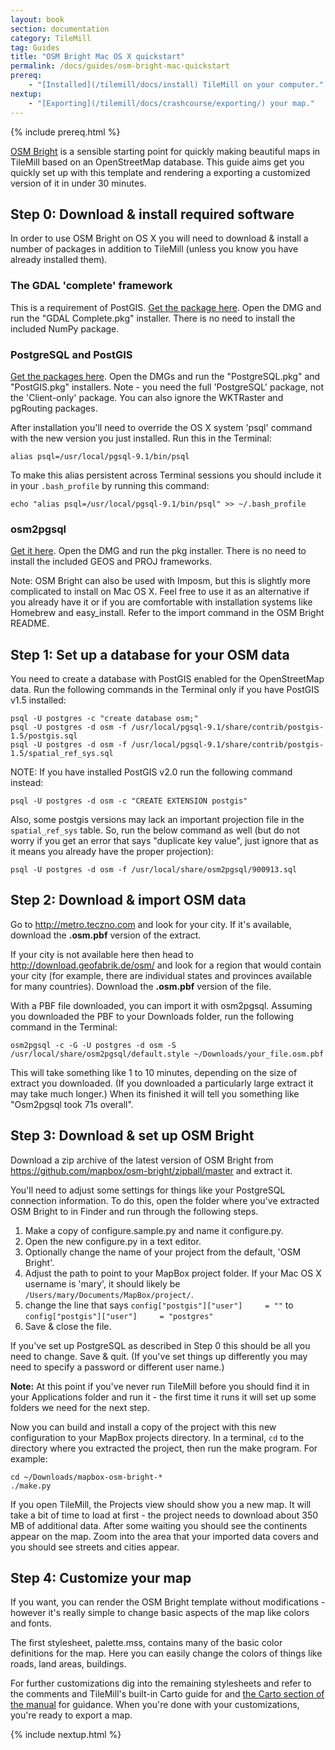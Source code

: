 ```yaml
---
layout: book
section: documentation
category: TileMill
tag: Guides
title: "OSM Bright Mac OS X quickstart"
permalink: /docs/guides/osm-bright-mac-quickstart
prereq:
    - "[Installed](/tilemill/docs/install) TileMill on your computer."
nextup:
    - "[Exporting](/tilemill/docs/crashcourse/exporting/) your map."
---
```


{% include prereq.html %}

[OSM Bright](https://github.com/mapbox/osm-bright) is a sensible starting point for quickly making beautiful maps in TileMill based on an OpenStreetMap database. This guide aims get you quickly set up with this template and rendering a exporting a customized version of it in under 30 minutes.

## Step 0: Download & install required software

In order to use OSM Bright on OS X you will need to download & install a number of packages in addition to TileMill (unless you know you have already installed them).

### The GDAL 'complete' framework

This is a requirement of PostGIS. [Get the package here](http://www.kyngchaos.com/software/frameworks#gdal_complete). Open the DMG and run the "GDAL Complete.pkg" installer. There is no need to install the included NumPy package.

### PostgreSQL and PostGIS

[Get the packages here](http://www.kyngchaos.com/software:postgres). Open the DMGs and run the "PostgreSQL.pkg" and "PostGIS.pkg" installers. Note - you need the full 'PostgreSQL' package, not the 'Client-only' package. You can also ignore the WKTRaster and pgRouting packages.

After installation you'll need to override the OS X system 'psql' command with the new version you just installed. Run this in the Terminal:

    alias psql=/usr/local/pgsql-9.1/bin/psql

To make this alias persistent across Terminal sessions you should include it in your `.bash_profile` by running this command:

    echo "alias psql=/usr/local/pgsql-9.1/bin/psql" >> ~/.bash_profile

### osm2pgsql

[Get it here](http://dbsgeo.com/downloads/#osm2pgsql). Open the DMG and run the pkg installer. There is no need to install the included GEOS and PROJ frameworks.

Note: OSM Bright can also be used with Imposm, but this is slightly more complicated to install on Mac OS X. Feel free to use it as an alternative if you already have it or if you are comfortable with installation systems like Homebrew and easy\_install. Refer to the import command in the OSM Bright README. 

## Step 1: Set up a database for your OSM data

You need to create a database with PostGIS enabled for the OpenStreetMap data. Run the following commands in the Terminal only if you have PostGIS v1.5 installed:

    psql -U postgres -c "create database osm;"
    psql -U postgres -d osm -f /usr/local/pgsql-9.1/share/contrib/postgis-1.5/postgis.sql
    psql -U postgres -d osm -f /usr/local/pgsql-9.1/share/contrib/postgis-1.5/spatial_ref_sys.sql
    
NOTE: If you have installed PostGIS v2.0 run the following command instead:

	psql -U postgres -d osm -c "CREATE EXTENSION postgis"

Also, some postgis versions may lack an important projection file in the `spatial_ref_sys` table. So, run the below command as well (but do not worry if you get an error that says "duplicate key value", just ignore that as it means you already have the proper projection):

    psql -U postgres -d osm -f /usr/local/share/osm2pgsql/900913.sql

## Step 2: Download & import OSM data

Go to <http://metro.teczno.com> and look for your city. If it's available, download the **.osm.pbf** version of the extract.

If your city is not available here then head to <http://download.geofabrik.de/osm/> and look for a region that would contain your city (for example, there are individual states and provinces available for many countries). Download the **.osm.pbf** version of the file.

With a PBF file downloaded, you can import it with osm2pgsql. Assuming you downloaded the PBF to your Downloads folder, run the following command in the Terminal:

    osm2pgsql -c -G -U postgres -d osm -S /usr/local/share/osm2pgsql/default.style ~/Downloads/your_file.osm.pbf

This will take something like 1 to 10 minutes, depending on the size of extract you downloaded. (If you downloaded a particularly large extract it may take much longer.) When its finished it will tell you something like "Osm2pgsql took 71s overall".

## Step 3: Download & set up OSM Bright

Download a zip archive of the latest version of OSM Bright from <https://github.com/mapbox/osm-bright/zipball/master> and extract it.

You'll need to adjust some settings for things like your PostgreSQL connection information. To do this, open the folder where you've extracted OSM Bright to in Finder and run through the following steps.

1. Make a copy of configure.sample.py and name it configure.py.
2. Open the new configure.py in a text editor.
3. Optionally change the name of your project from the default, 'OSM Bright'.
4. Adjust the path to point to your MapBox project folder. If your Mac OS X username is 'mary', it should likely be `/Users/mary/Documents/MapBox/project/`.
5. change the line that says `config["postgis"]["user"]     = ""` to `config["postgis"]["user"]     = "postgres"`
6. Save & close the file.

If you've set up PostgreSQL as described in Step 0 this should be all you need to change. Save & quit. (If you've set things up differently you may need to specify a password or different user name.)

**Note:** At this point if you've never run TileMill before you should find it in your Applications folder and run it - the first time it runs it will set up some folders we need for the next step.

Now you can build and install a copy of the project with this new configuration to your MapBox projects directory. In a terminal, `cd` to the directory where you extracted the project, then run the make program. For example:

    cd ~/Downloads/mapbox-osm-bright-*
    ./make.py

If you open TileMill, the Projects view should show you a new map. It will take a bit of time to load at first - the project needs to download about 350 MB of additional data. After some waiting you should see the continents appear on the map. Zoom into the area that your imported data covers and you should see streets and cities appear.

## Step 4: Customize your map

If you want, you can render the OSM Bright template without modifications - however it's really simple to change basic aspects of the map like colors and fonts.

The first stylesheet, palette.mss, contains many of the basic color definitions for the map. Here you can easily change the colors of things like roads, land areas, buildings.

For further customizations dig into the remaining stylesheets and refer to the comments and TileMill's built-in Carto guide for and [the Carto section of the manual](/tilemill/docs/manual/carto/) for guidance. When you're done with your customizations, you're ready to export a map. 

{% include nextup.html %}
